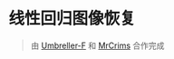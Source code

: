 # 线性回归图像恢复

>由 [Umbreller-F](https://github.com/Umbreller-F) 和 [MrCrims](https://github.com/MrCrims) 合作完成

